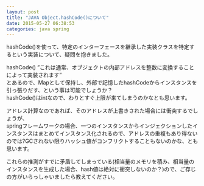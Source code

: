 ```yaml
---
layout: post
title: "JAVA Object.hashCode()について"
date: 2015-05-27 06:38:53
categories: java spring
---
```

<p>hashCode()を使って、特定のインターフェースを継承した実装クラスを特定するという実装について、疑問を抱きました。</p>

<p>hashCode() ”これは通常、オブジェクトの内部アドレスを整数に変換することによって実装されます”<br>
とあるので、Mapとして保持し、外部で記憶したhashCodeからインスタンスを引っ張りだす、という事は可能でしょうか？<br>
hashCode()はintなので、わりとすぐ上限が来てしまうのかなとも思います。</p>

<p>アドレス計算なのであれば、そのアドレスが上書きされた場合には衝突するでしょうが、<br>
springフレームワークの場合、一つのインスタンスからインジェクションしたインスタンスはまとめてインスタンス化されるので、アドレスの重複もあり得ないのでは?GCされない限りハッシュ値がコンフリクトすることもないのかな、とも思います。</p>

<p>これらの推測がすでに矛盾してしまっている(相当量のメモリを積み、相当量のインスタンスを生成した場合、hash値は絶対に衝突しないのか？)ので、ご存じの方がいらっしゃいましたら教えてください。</p>
